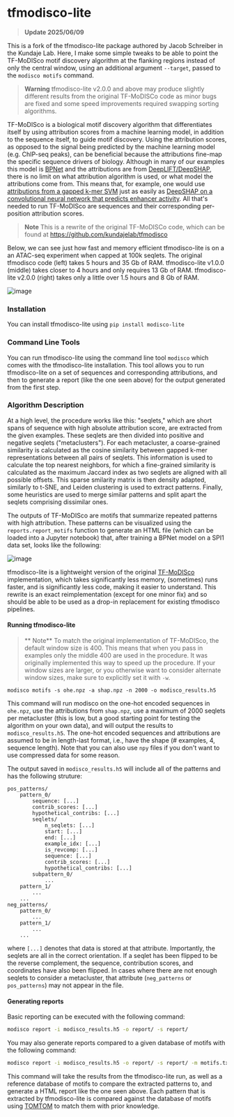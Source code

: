 # tfmodisco-lite


> **Update 2025/06/09**

This is a fork of the tfmodisco-lite package authored by Jacob Schreiber in the Kundaje Lab.
Here, I make some simple tweaks to be able to point the TF-MoDISco motif discovery
algorithm at the flanking regions instead of only the central window, using an
additional argument `--target`, passed to the `modisco motifs` command.



> **Warning**
> tfmodisco-lite v2.0.0 and above may produce slightly different results from the original TF-MoDISCo code as minor bugs are fixed and some speed improvements required swapping sorting algorithms.

TF-MoDISco is a biological motif discovery algorithm that differentiates itself by using attribution scores from a machine learning model, in addition to the sequence itself, to guide motif discovery. Using the attribution scores, as opposed to the signal being predicted by the machine learning model (e.g. ChIP-seq peaks), can be beneficial because the attributions fine-map the specific sequence drivers of biology. Although in many of our examples this model is [BPNet](https://www.nature.com/articles/s41588-021-00782-6) and the attributions are from [DeepLIFT/DeepSHAP](https://captum.ai/api/deep_lift_shap.html), there is no limit on what attribution algorithm is used, or what model the attributions come from. This means that, for example, one would use [attributions from a gapped k-mer SVM](https://academic.oup.com/bioinformatics/article/35/14/i173/5529147?login=false) just as easily as [DeepSHAP on a convolutional neural network that predicts enhancer activity](https://www.nature.com/articles/s41588-022-01048-5). All that's needed to run TF-MoDISco are sequences and their corresponding per-position attribution scores.

> **Note**
> This is a rewrite of the original TF-MoDISCo code, which can be found at https://github.com/kundajelab/tfmodisco

Below, we can see just how fast and memory efficient tfmodisco-lite is on a an ATAC-seq experiment when capped at 100k seqlets. The original tfmodisco code (left) takes 5 hours and 35 Gb of RAM. tfmodisco-lite v1.0.0 (middle) takes closer to 4 hours and only requires 13 Gb of RAM. tfmodisco-lite v2.0.0 (right) takes only a little over 1.5 hours and 8 Gb of RAM.

![image](https://user-images.githubusercontent.com/3916816/224192946-43434221-6da1-4875-ab00-6f782f9178ae.png)


### Installation

You can install tfmodisco-lite using `pip install modisco-lite`

### Command Line Tools

You can run tfmodisco-lite using the command line tool `modisco` which comes with the tfmodisco-lite installation. This tool allows you to run tfmodisco-lite on a set of sequences and corresponding attributions, and then to generate a report (like the one seen above) for the output generated from the first step.

### Algorithm Description

At a high level, the procedure works like this: "seqlets," which are short spans of sequence with high absolute attribution score, are extracted from the given examples. These seqlets are then divided into positive and negative seqlets ("metaclusters"). For each metacluster, a coarse-grained similarity is calculated as the cosine similarity between gapped k-mer representations between all pairs of seqlets. This information is used to calculate the top nearest neighbors, for which a fine-grained similarity is calculated as the maximum Jaccard index as two seqlets are aligned with all possible offsets. This sparse smilarity matrix is then density adapted, similarly to t-SNE, and Leiden clustering is used to extract patterns. Finally, some heuristics are used to merge similar patterns and split apart the seqlets comprising dissimilar ones. 

The outputs of TF-MoDISco are motifs that summarize repeated patterns with high attribution. These patterns can be visualized using the `reports.report_motifs` function to generate an HTML file (which can be loaded into a Jupyter notebook) that, after training a BPNet model on a SPI1 data set, looks like the following:  

![image](https://user-images.githubusercontent.com/3916816/189726765-47e043c5-c942-4547-9b69-bfc8b5ba3131.png)

tfmodisco-lite is a lightweight version of the original [TF-MoDISco](https://github.com/kundajelab/tfmodisco) implementation, which takes significantly less memory, (sometimes) runs faster, and is significantly less code, making it easier to understand. This rewrite is an exact reimplementation (except for one minor fix) and so should be able to be used as a drop-in replacement for existing tfmodisco pipelines. 

#### Running tfmodisco-lite

> ** Note**
> To match the original implementation of TF-MoDISco, the default window size is 400. This means that when you pass in examples only the middle 400 are used in the procedure. It was originally implemented this way to speed up the procedure. If your window sizes are larger, or you otherwise want to consider alternate window sizes, make sure to explicitly set it with `-w`.

`modisco motifs -s ohe.npz -a shap.npz -n 2000 -o modisco_results.h5`

This command will run modisco on the one-hot encoded sequences in `ohe.npz`, use the attributions from `shap.npz`, use a maximum of 2000 seqlets per metacluster (this is low, but a good starting point for testing the algorithm on your own data), and will output the results to `modisco_results.h5`. The one-hot encoded sequences and attributions are assumed to be in length-last format, i.e., have the shape (# examples, 4, sequence length). Note that you can also use `npy` files if you don't want to use compressed data for some reason. 

The output saved in `modisco_results.h5` will include all of the patterns and has the following struture:

```
pos_patterns/
    pattern_0/
        sequence: [...]
        contrib_scores: [...]
        hypothetical_contribs: [...]
        seqlets/
            n_seqlets: [...]
            start: [...]
            end: [...]
            example_idx: [...]
            is_revcomp: [...]
            sequence: [...]
            contrib_scores: [...]
            hypothetical_contribs: [...]
        subpattern_0/
            ...
    pattern_1/
        ...
    ...
neg_patterns/
    pattern_0/
        ...
    pattern_1/
        ...
    ...
```

where `[...]` denotes that data is stored at that attribute. Importantly, the seqlets are all in the correct orientation. If a seqlet has been flipped to be the reverse complement, the sequence, contribution scores, and coordinates have also been flipped. In cases where there are not enough seqlets to consider a metacluster, that attribute (`neg_patterns` or `pos_patterns`) may not appear in the file.

#### Generating reports

Basic reporting can be executed with the following command:  
```sh
modisco report -i modisco_results.h5 -o report/ -s report/
```

You may also generate reports compared to a given database of motifs with the following command:  
```sh
modisco report -i modisco_results.h5 -o report/ -s report/ -m motifs.txt
```

This command will take the results from the tfmodisco-lite run, as well as a reference database of motifs to compare the extracted patterns to, and generate a HTML report like the one seen above. Each pattern that is extracted by tfmodisco-lite is compared against the database of motifs using [TOMTOM](https://meme-suite.org/meme/tools/tomtom) to match them with prior knowledge.
